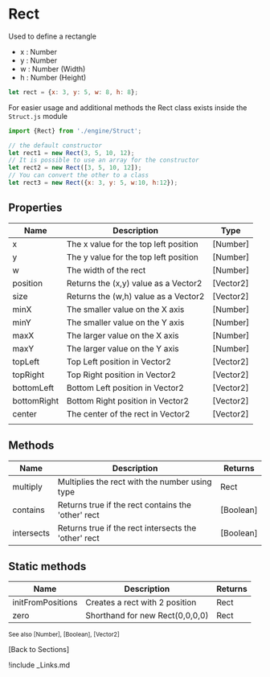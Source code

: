 # Rect

Used to define a rectangle
 - x : Number
 - y : Number
 - w : Number (Width)
 - h : Number (Height)
```javascript
let rect = {x: 3, y: 5, w: 8, h: 8}; 
```
For easier usage and additional methods the Rect class exists inside the `Struct.js` module

```javascript
import {Rect} from './engine/Struct';

// the default constructor
let rect1 = new Rect(3, 5, 10, 12);
// It is possible to use an array for the constructor
let rect2 = new Rect([3, 5, 10, 12]);
// You can convert the other to a class
let rect3 = new Rect({x: 3, y: 5, w:10, h:12});
```

## Properties
| Name | Description | Type |
| --- | --- | --- |
| x | The x value for the top left position | [Number] |
| y | The y value for the top left position | [Number] |
| w | The width of the rect | [Number] |
| position | Returns the (x,y) value as a Vector2 | [Vector2] |
| size | Returns the (w,h) value as a Vector2 | [Vector2] |
| minX | The smaller value on the X axis | [Number] |
| minY | The smaller value on the Y axis | [Number] |
| maxX | The larger value on the X axis | [Number] |
| maxY | The larger value on the Y axis | [Number] |
| topLeft | Top Left position in Vector2 | [Vector2] |
| topRight | Top Right position in Vector2 | [Vector2] |
| bottomLeft | Bottom Left position in Vector2 | [Vector2] |
| bottomRight | Bottom Right position in Vector2 | [Vector2] |
| center | The center of the rect in Vector2 | [Vector2] |
|  |  |  |

## Methods
| Name | Description | Returns |
| --- | --- | --- |
| multiply | Multiplies the rect with the number using type | Rect |
| contains | Returns true if the rect contains the 'other' rect | [Boolean] |
| intersects | Returns true if the rect intersects the 'other' rect | [Boolean] |


## Static methods
| Name | Description | Returns |
| --- | --- | --- |
| initFromPositions | Creates a rect with 2 position | Rect |
| zero | Shorthand for new Rect(0,0,0,0) | Rect |

<sub>See also [Number], [Boolean], [Vector2]</sub>

[Back to Sections]

!include _Links.md